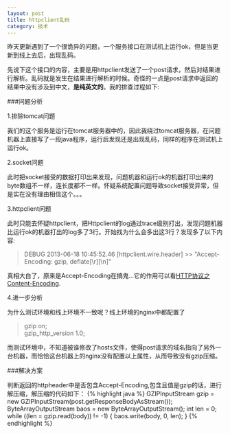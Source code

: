 ```yaml
---
layout: post
title: httpclient乱码
category: 技术
---
```

昨天更新遇到了一个很诡异的问题，一个服务接口在测试机上运行ok，但是当更新到线上去后，出现乱码。  

先说下这个接口的内容，主要是用httpclient发送了一个post请求，然后对结果进行解析。乱码就是发生在结果进行解析的时候。奇怪的一点是post请求中返回的结果中没有涉及到中文，**是纯英文的**。我的排查过程如下:

###问题分析

1.排除tomcat问题

我们的这个服务是运行在tomcat服务器中的，因此我绕过tomcat服务器，在问题机器上直接写了一段java程序，运行后发现还是出现乱码，同样的程序在测试机上运行ok。  

2.socket问题  

此时把socket接受的数据打印出来发现，问题机器和运行ok的机器打印出来的byte数组不一样，连长度都不一样。怀疑系统配置问题导致socket接受异常，但是实在没有理由相信这个。。。  

3.httpclient问题  

此时只能去怀疑httpclient，把Httpclient的log通过trace级别打出，发现问题机器比运行ok的机器打出的log多了3行。开始找为什么会多出这3行？发现多了以下内容:  

> DEBUG 2013-06-18 10:45:52.46 [httpclient.wire.header] >> "Accept-Encoding:  gzip, deflate[\r][\n]"
 
真相大白了，原来是Accept-Encoding在搞鬼...它的作用可以看[HTTP协议之Content-Encoding](http://guojuanjun.blog.51cto.com/277646/667067).  

4.进一步分析  

为什么测试环境和线上环境不一致呢？线上环境的nginx中都配置了

> gzip  on;  
> gzip_http_version 1.0;

而测试环境中，不知道被谁修改了hosts文件，使得post请求的域名指向了另外一台机器，而恰恰这台机器上的nginx没有配置以上属性，从而导致没有gzip压缩。  

###解决方案

判断返回的httpheader中是否包含Accept-Encoding,包含且值是gzip的话，进行解压缩，解压缩的代码如下：
{% highlight java %}
 GZIPInputStream gzip = new GZIPInputStream(post.getResponseBodyAsStream());
 ByteArrayOutputStream baos = new ByteArrayOutputStream();
 int len = 0;
 while ((len = gzip.read(body)) != -1) {
        baos.write(body, 0, len);
 }
{% endhighlight %}

